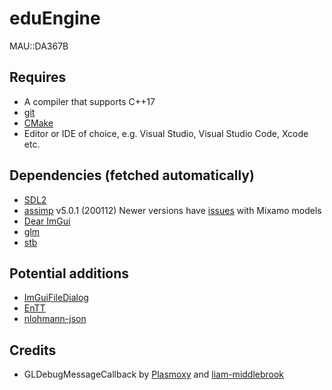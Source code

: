 # eduEngine
MAU::DA367B

## Requires
- A compiler that supports C++17
- [git](https://git-scm.com/)
- [CMake](https://cmake.org/)
- Editor or IDE of choice, e.g. Visual Studio, Visual Studio Code, Xcode etc.

## Dependencies (fetched automatically)
- [SDL2](https://github.com/libsdl-org/SDL.git)
- [assimp](https://github.com/assimp/assimp) v5.0.1 (200112) Newer versions have [issues](https://github.com/assimp/assimp/issues/4620) with Mixamo models
- [Dear ImGui](https://github.com/ocornut/imgui)
- [glm](https://github.com/g-truc/glm)
- [stb](https://github.com/nothings/stb)

## Potential additions

- [ImGuiFileDialog](https://github.com/aiekick/ImGuiFileDialog)
- [EnTT](https://github.com/skypjack/entt)
- [nlohmann-json](https://github.com/nlohmann/json)

## Credits
- GLDebugMessageCallback by [Plasmoxy](https://gist.github.com/Plasmoxy/aec637b85e306f671339dcfd509efc82) and [liam-middlebrook](https://gist.github.com/liam-middlebrook/c52b069e4be2d87a6d2f)